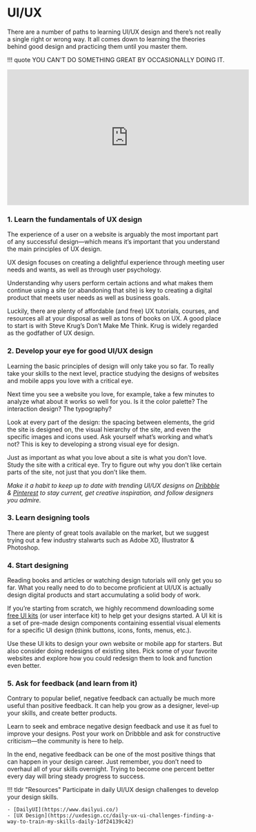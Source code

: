 # UI/UX

There are a number of paths to learning UI/UX design and there’s not really a single right or wrong way. It all comes down to learning the theories behind good design and practicing them until you master them.

!!! quote
    YOU CAN'T DO SOMETHING GREAT BY OCCASIONALLY DOING IT.

<iframe width="560" height="315" src="https://www.youtube.com/embed/TgqeRTwZvIo" title="What is UI vs. UX Design? A Practical Example in Under 6 Minutes" frameborder="0" allow="accelerometer; autoplay; clipboard-write; encrypted-media; gyroscope; picture-in-picture" allowfullscreen></iframe>

### **1. Learn the fundamentals of UX design**

The experience of a user on a website is arguably the most important part of any successful design—which means it’s important that you understand the main principles of UX design.

UX design focuses on creating a delightful experience through meeting user needs and wants, as well as through user psychology.

Understanding why users perform certain actions and what makes them continue using a site (or abandoning that site) is key to creating a digital product that meets user needs as well as business goals.

Luckily, there are plenty of affordable (and free) UX tutorials, courses, and resources all at your disposal as well as tons of books on UX. A good place to start is with Steve Krug’s Don’t Make Me Think. Krug is widely regarded as the godfather of UX design.
### **2. Develop your eye for good UI/UX design**

Learning the basic principles of design will only take you so far. To really take your skills to the next level, practice studying the designs of websites and mobile apps you love with a critical eye.

Next time you see a website you love, for example, take a few minutes to analyze what about it works so well for you. Is it the color palette? The interaction design? The typography?

Look at every part of the design: the spacing between elements, the grid the site is designed on, the visual hierarchy of the site, and even the specific images and icons used. Ask yourself what’s working and what’s not? This is key to developing a strong visual eye for design.

Just as important as what you love about a site is what you don’t love. Study the site with a critical eye. Try to figure out why you don’t like certain parts of the site, not just that you don’t like them.

*Make it a habit to keep up to date with trending UI/UX designs on <a target="_blank" href="https://dribbble.com/shots/popular/product-design" target="_blank">Dribbble</a> & <a target="_blank" href="https://in.pinterest.com/search/pins/?q=trending%20ui&rs=typed&term_meta[]=trending%7Ctyped&term_meta[]=ui%7Ctyped" target="_blank">Pinterest</a> to stay current, get creative inspiration, and follow designers you admire.*

### **3. Learn designing tools**
There are plenty of great tools available on the market, but we suggest trying out a few industry stalwarts such as Adobe XD, Illustrator & Photoshop.

### **4. Start designing**
Reading books and articles or watching design tutorials will only get you so far. What you really need to do to become proficient at UI/UX is actually design digital products and start accumulating a solid body of work.

If you’re starting from scratch, we highly recommend downloading some <a target="_blank" href="https://dribbble.com/resources/free-ui-kits" target="_blank">free UI kits</a> (or user interface kit) to help get your designs started. A UI kit is a set of pre-made design components containing essential visual elements for a specific UI design (think buttons, icons, fonts, menus, etc.).

Use these UI kits to design your own website or mobile app for starters. But also consider doing redesigns of existing sites. Pick some of your favorite websites and explore how you could redesign them to look and function even better.

### **5. Ask for feedback (and learn from it)**

Contrary to popular belief, negative feedback can actually be much more useful than positive feedback. It can help you grow as a designer, level-up your skills, and create better products.

Learn to seek and embrace negative design feedback and use it as fuel to improve your designs. Post your work on Dribbble and ask for constructive criticism—the community is here to help.

In the end, negative feedback can be one of the most positive things that can happen in your design career. Just remember, you don’t need to overhaul all of your skills overnight. Trying to become one percent better every day will bring steady progress to success.


!!! tldr "Resources"
    Participate in daily UI/UX design challenges to develop your design skills.

    - [DailyUI](https://www.dailyui.co/)
    - [UX Design](https://uxdesign.cc/daily-ux-ui-challenges-finding-a-way-to-train-my-skills-daily-1df24139c42)